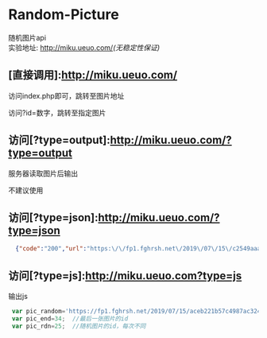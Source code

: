 # Random-Picture
随机图片api    
实验地址:  <http://miku.ueuo.com/>*(无稳定性保证)*



## [直接调用]:http://miku.ueuo.com/

访问index.php即可，跳转至图片地址   

访问?id=数字，跳转至指定图片


## 访问[?type=output]:http://miku.ueuo.com/?type=output

服务器读取图片后输出   

不建议使用


## 访问[?type=json]:http://miku.ueuo.com/?type=json
```json  
  {"code":"200","url":"https:\/\/fp1.fghrsh.net\/2019\/07\/15\/c2549aaa63db078834ead6a92fe63b61.jpg","width":"1920","height":"1080","mime":"image\/jpeg","size":"821735"}
```

## 访问[?type=js]:http://miku.ueuo.com?type=js

输出js
```javascript
 var pic_random='https://fp1.fghrsh.net/2019/07/15/aceb221b57c4987ac324e10aeaf69ede.jpg';
 var pic_end=34;  //最后一张图片的id
 var pic_rdn=25;  //随机图片的id，每次不同
```
